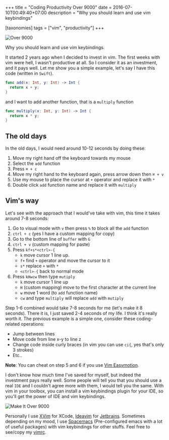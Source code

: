 +++
title = "Coding Productivity Over 9000"
date = 2016-07-10T00:49:40+07:00
description = "Why you should learn and use vim keybindings"

[taxonomies]
tags = ["vim", "productivity"]
+++

<p class="image-container">
  <img
    src="https://media.giphy.com/media/XIqCQx02E1U9W/giphy.gif" alt="Over 9000"
    class="medium-size">
</p>

Why you should learn and use vim keybindings.

It started 2 years ago when I decided to invest in vim.
The first weeks with vim were hell, I wasn't productive at all.
So I consider it as an investment, and it pays well.
Let me show you a simple example, let's say I have this code (written in `Swift`).

```swift
func add(x: Int, y: Int) -> Int {
  return x + y;
}
```

and I want to add another function, that is a `multiply` function

```swift
func multiply(x: Int, y: Int) -> Int {
  return x * y;
}
```


## The old days

In the old days, I would need around 10-12 seconds by doing these:

1. Move my right hand off the keyboard towards my mouse
2. Select the `add` function
3. Press `⌘ + c`
4. Move my right hand to the keyboard again, press arrow down then `⌘ + v`
5. Use my mouse to place the cursor at `+` operator and replace it with `*`
6. Double click `add` function name and replace it with `multiply`


## Vim's way

Let's see with the approach that I would've take with vim, this time it takes around 7-8 seconds:

1. Go to visual mode with `v` then press `%` to block all the `add` function
2. `ctrl + c` (yes I have a custom mapping for copy)
3. Go to the bottom line of `buffer` with `G`
4. `ctrl + v` (custom mapping for paste)
5. Press `kf+s*<ctrl>-{`
   - `k` move cursor 1 line up.
   - `f+` find `+` operator and move the cursor to it
   - `s*` replace `+` with `*`
   - `<ctrl>-{` back to normal mode
6. Press `kHwcw` then type `mutiply`
   - `k` move cursor 1 line up
   - `H` (custom mapping) move to the first character at the current line
   - `w` move 1 word (to `add` function name)
   - `cw` and type `multiply` will replace `add` with `mutiply`

Step 1-6 combined would take 7-8 seconds for me (let's make it 8 seconds).
There it is, I just saved 2-4 seconds of my life. I think it's really worth it.
The previous example is a simple one, consider these coding-related operations:

- Jump between lines
- Move code from line x-y to line z
- Change code inside curly braces (in vim you can use `ci{`, yes that's only 3 strokes)
- Etc..

**Note**: You can cheat on step 5 and 6 if you use [Vim Easymotion](https://github.com/easymotion/vim-easymotion).

I don't know how much time I've saved for myself, but indeed the investment pays really well.
Some people will tell you that you should use a real `IDE` and I couldn't agree more with them, I would tell you the same.
With vim in your toolbox, you can install a vim keybindings plugin for your IDE, so you'll get
the power of IDE and vim keybindings.

<p class="image-container">
  <img
    src="https://media.giphy.com/media/138o38B4EmLjGw/giphy.gif" alt="Make It Over 9000"
    class="medium-size">
</p>

Personally I use [XVim](https://github.com/XVimProject/XVim) for XCode,
[Ideavim](https://github.com/JetBrains/ideavim) for [Jetbrains](https://www.jetbrains.com).
Sometimes depending on my mood, I use [Spacemacs](https://github.com/syl20bnr/spacemacs)
(Pre-configured emacs with a lot of useful packages) with vim keybindings for other stuffs.
Feel free to see/copy my [vimrc](https://github.com/sendyhalim/dotfiles/tree/master/vimrc).
